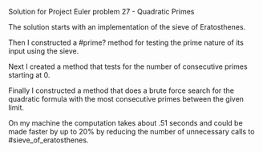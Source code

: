 Solution for Project Euler problem 27 - Quadratic Primes

The solution starts with an implementation of the sieve of Eratosthenes.

Then I constructed a #prime? method for testing the prime nature of its input using the sieve.

Next I created a method that tests for the number of consecutive primes starting at 0.

Finally I constructed a method that does a brute force search for the quadratic formula with the most consecutive primes between the given limit.

On my machine the computation takes about .51 seconds and could be made faster by up to 20% by reducing the number of unnecessary calls to #sieve_of_eratosthenes.
